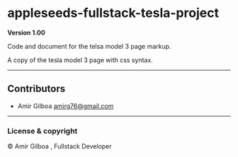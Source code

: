 # appleseeds-fullstack-tesla-project

**Version 1.00**

Code and document for the telsa model 3 page markup.

A copy of the tesla model 3 page with css syntax.

---

## Contributors

- Amir Gilboa <amirg76@gmail.com>

---

### License & copyright

© Amir Gilboa , Fullstack Developer
